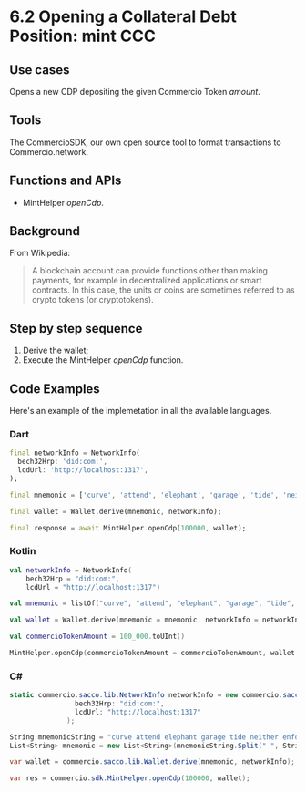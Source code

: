 # 6.2 Opening a Collateral Debt Position: mint CCC

## Use cases
Opens a new CDP depositing the given Commercio Token _amount_.

## Tools
The CommercioSDK, our own open source tool to format transactions to Commercio.network.

## Functions and APIs
- MintHelper _openCdp_.

##  Background
From Wikipedia:
> A blockchain account can provide functions other than making payments, for example in decentralized applications or smart contracts. In this case, the units or coins are sometimes referred to as crypto tokens (or cryptotokens). 

## Step by step sequence
1. Derive the wallet;
2. Execute the MintHelper _openCdp_ function.

## Code Examples
Here's an example of the implemetation in all the available languages.

### Dart
```dart
final networkInfo = NetworkInfo(
  bech32Hrp: 'did:com:',
  lcdUrl: 'http://localhost:1317',
);

final mnemonic = ['curve', 'attend', 'elephant', 'garage', 'tide', 'neither', 'enforce', 'auction', 'dumb', 'brief', 'divert', 'creek', 'palm', 'equip', 'festival', 'spice', 'race', 'message', 'domain', 'seed', 'ship', 'hunt', 'mercy', 'mail',];

final wallet = Wallet.derive(mnemonic, networkInfo);

final response = await MintHelper.openCdp(100000, wallet);
```

### Kotlin
```kotlin
val networkInfo = NetworkInfo(
    bech32Hrp = "did:com:", 
    lcdUrl = "http://localhost:1317")

val mnemonic = listOf("curve", "attend", "elephant", "garage", "tide", "neither", "enforce", "auction", "dumb", "brief", "divert", "creek", "palm", "equip", "festival", "spice", "race", "message", "domain", "seed", "ship", "hunt", "mercy", "mail")

val wallet = Wallet.derive(mnemonic = mnemonic, networkInfo = networkInfo)

val commercioTokenAmount = 100_000.toUInt()

MintHelper.openCdp(commercioTokenAmount = commercioTokenAmount, wallet = wallet)

```

### C\#
```csharp
static commercio.sacco.lib.NetworkInfo networkInfo = new commercio.sacco.lib.NetworkInfo(
                bech32Hrp: "did:com:",
                lcdUrl: "http://localhost:1317"
              );

String mnemonicString = "curve attend elephant garage tide neither enforce auction dumb brief divert creek palm equip festival spice race message domain seed ship hunt mercy mail";
List<String> mnemonic = new List<String>(mnemonicString.Split(" ", StringSplitOptions.RemoveEmptyEntries));

var wallet = commercio.sacco.lib.Wallet.derive(mnemonic, networkInfo);

var res = commercio.sdk.MintHelper.openCdp(100000, wallet);
```